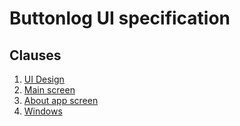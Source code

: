 # Buttonlog UI specification

## Clauses
1. [UI Design](./Design/)
2. [Main screen](./MainScreen.md)
3. [About app screen](./AboutAppScreen.md)
4. [Windows](./Windows.md)
